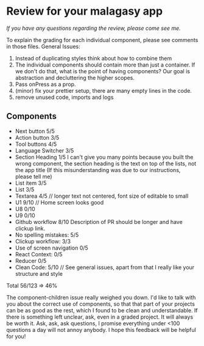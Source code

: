 # Review for your malagasy app

_If you have any questions regarding the review, please come see me._

To explain the grading for each individual component, please see comments in those files.
General Issues:

1. Instead of duplicating styles think about how to combine them
2. The individual components should contain more than just a container. If we don't do that, what is the point of having components? Our goal is abstraction and decluttering the higher scopes.
3. Pass onPress as a prop.
4. (minor) fix your prettier setup, there are many empty lines in the code.
5. remove unused code, imports and logs

## Components

- Next button 5/5
- Action button 3/5
- Tool buttons 4/5
- Language Switcher 3/5
- Section Heading 1/5 I can't give you many points because you built the wrong component, the section heading is the text on top of the lists, not the app title (If this misunderstanding was due to our instructions, please tell me)
- List item 3/5
- List 3/5
- Textarea 4/5 // longer text not centered, font size of editable to small
- U1 9/10 // Home screen looks good
- U8 0/10 
- U9 0/10 
- Github workflow 8/10 Description of PR should be longer and have clickup link.
- No spelling mistakes: 5/5
- Clickup workflow: 3/3 
- Use of screen navigation 0/5
- React Context: 0/5
- Reducer 0/5
- Clean Code: 5/10 // See general issues, apart from that I really like your structure and style

Total 56/123 => 46%   

The component-children issue really weighed you down. I'd like to talk with you about the correct use of components, so that that part of your projects can be as good as the rest, which I found to be clean and understandable. 
 If there is something left unclear, ask, even in a graded project. It will always be worth it. Ask, ask, ask questions, I promise everything under <100 questions a day will not annoy anybody. I hope this feedback will be helpful for you!


